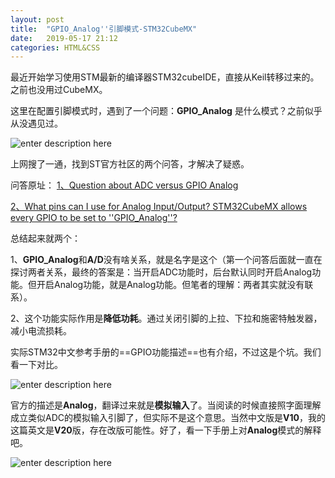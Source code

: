 ```yaml
---
layout: post
title:  "GPIO_Analog''引脚模式-STM32CubeMX"
date:   2019-05-17 21:12
categories: HTML&CSS
---
```

 
最近开始学习使用STM最新的编译器STM32cubeIDE，直接从Keil转移过来的。之前也没用过CubeMX。

这里在配置引脚模式时，遇到了一个问题：**GPIO_Analog** 是什么模式？之前似乎从没遇见过。

![enter description here](/images/20190517引脚选择.png)

上网搜了一通，找到ST官方社区的两个问答，才解决了疑惑。

问答原址：
[1、Question about ADC versus GPIO Analog](https://community.st.com/s/question/0D50X00009XkfqtSAB/question-about-adc-versus-gpio-analog)

[2、What pins can I use for Analog Input/Output? STM32CubeMX allows every GPIO to be set to ''GPIO_Analog''?](https://community.st.com/s/question/0D50X00009XkWkeSAF/what-pins-can-i-use-for-analog-inputoutput-stm32cubemx-allows-every-gpio-to-be-set-to-gpioanalog)

总结起来就两个：

1、**GPIO_Analog**和**A/D**没有啥关系，就是名字是这个（第一个问答后面就一直在探讨两者关系，最终的答案是：当开启ADC功能时，后台默认同时开启Analog功能。但开启Analog功能，就是Analog功能。但笔者的理解：两者其实就没有联系）。

2、这个功能实际作用是**降低功耗**。通过关闭引脚的上拉、下拉和施密特触发器，减小电流损耗。

实际STM32中文参考手册的==GPIO功能描述==也有介绍，不过这是个坑。我们看一下对比。

![enter description here](/images/20190517参考手册对比.png)

官方的描述是**Analog**，翻译过来就是**模拟输入**了。当阅读的时候直接照字面理解成立类似ADC的模拟输入引脚了，但实际不是这个意思。当然中文版是**V10**，我的这篇英文是**V20**版，存在改版可能性。好了，看一下手册上对**Analog**模式的解释吧。

![enter description here](/images/20190517参考手册英.png)
